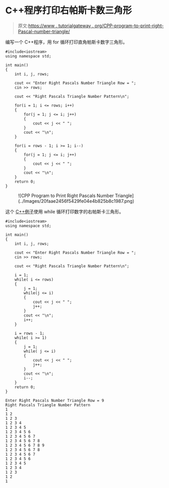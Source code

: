 # C++程序打印右帕斯卡数三角形

> 原文:[https://www . tutorialgateway . org/CPP-program-to-print-right-Pascal-number-triangle/](https://www.tutorialgateway.org/cpp-program-to-print-right-pascals-number-triangle/)

编写一个 C++程序，用 for 循环打印直角帕斯卡数字三角形。

```
#include<iostream>
using namespace std;

int main()
{
	int i, j, rows;

    cout << "Enter Right Pascals Number Triangle Row = ";
    cin >> rows;

    cout << "Right Pascals Triangle Number Pattern\n"; 

    for(i = 1; i <= rows; i++)
    {
    	for(j = 1; j <= i; j++)
		{
            cout << j << " ";  
        }
        cout << "\n";
    }	

    for(i = rows - 1; i >= 1; i--)
    {
    	for(j = 1; j <= i; j++)
		{
            cout << j << " "; 
        }
        cout << "\n";
    }	
 	return 0;
}
```

<figure class="wp-block-image size-large">![CPP Program to Print Right Pascals Number Triangle](../Images/20faae2456f5429fe04e4b825b8c1987.png)</figure>

这个 [C++例子](https://www.tutorialgateway.org/cpp-programs/)使用 while 循环打印数字的右帕斯卡三角形。

```
#include<iostream>
using namespace std;

int main()
{
	int i, j, rows;

    cout << "Enter Right Pascals Number Triangle Row = ";
    cin >> rows;

    cout << "Right Pascals Triangle Number Pattern\n"; 

    i = 1;
    while( i <= rows)
    {
        j = 1;
    	while(j <= i)
		{
            cout << j << " ";  
            j++;
        }
        cout << "\n";
        i++;
    }	

    i = rows - 1;
    while( i >= 1)
    {
        j = 1;
    	while( j <= i)
		{
            cout << j << " ";
            j++; 
        }
        cout << "\n";
        i--;
    }	
 	return 0;
}
```

```
Enter Right Pascals Number Triangle Row = 9
Right Pascals Triangle Number Pattern
1 
1 2 
1 2 3 
1 2 3 4 
1 2 3 4 5 
1 2 3 4 5 6 
1 2 3 4 5 6 7 
1 2 3 4 5 6 7 8 
1 2 3 4 5 6 7 8 9 
1 2 3 4 5 6 7 8 
1 2 3 4 5 6 7 
1 2 3 4 5 6 
1 2 3 4 5 
1 2 3 4 
1 2 3 
1 2 
1 
```